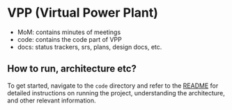 # VPP (Virtual Power Plant)

- MoM: contains minutes of meetings
- code: contains the code part of VPP
- docs: status trackers, srs, plans, design docs, etc.

## How to run, architecture etc?
To get started, navigate to the `code` directory and refer to the [README](code/readme.md) for detailed instructions on running the project, understanding the architecture, and other relevant information.